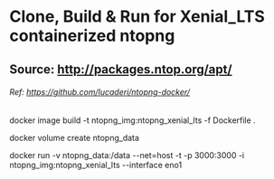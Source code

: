 # Clone, Build & Run for Xenial_LTS containerized ntopng
## Source: http://packages.ntop.org/apt/
###### Ref: https://github.com/lucaderi/ntopng-docker/

docker image build -t ntopng_img:ntopng_xenial_lts -f Dockerfile .

docker volume create ntopng_data

docker run -v ntopng_data:/data --net=host -t -p 3000:3000 -i ntopng_img:ntopng_xenial_lts --interface eno1
